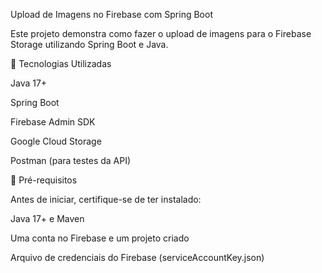 Upload de Imagens no Firebase com Spring Boot

Este projeto demonstra como fazer o upload de imagens para o Firebase Storage utilizando Spring Boot e Java.

🚀 Tecnologias Utilizadas

Java 17+

Spring Boot

Firebase Admin SDK

Google Cloud Storage

Postman (para testes da API)

📌 Pré-requisitos

Antes de iniciar, certifique-se de ter instalado:

Java 17+ e Maven

Uma conta no Firebase e um projeto criado

Arquivo de credenciais do Firebase (serviceAccountKey.json)
